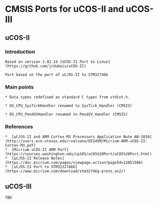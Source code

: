 # CMSIS Ports for uCOS-II and uCOS-III


## uCOS-II

### Introduction

    Based on version 2.92.14 [UCOS-II Port to Linux](https://github.com/jcdubois/uCOS-II)

    Port based on the port of uC/OS-II to STM32746G

### Main points

  	* Data types redefined as standard C types from stdint.h.

  	* OS_CPU_SysTickHandler renamed to SysTick_Handler (CMSIS)

  	* OS_CPU_PendSVHandler renamed to PendSV_Handler (CMSIS)


###  References

    *  [μC/OS-II and ARM Cortex-M3 Processors Application Note AN-1018](http://users.ece.utexas.edu/~valvano/EE345M/Micrium-ARM-uCOS-II-Cortex-M3.pdf)
    *  [Micrium uCOS-II ARM Port](https://courses.washington.edu/cp105/uCOS%20Port/uCOS%20Port.html)
    *  [µC/OS-II Release Notes](https://doc.micrium.com/pages/viewpage.action?pageId=12851586)
    *  [uC/OS-II Port to STM3232746G](https://www.micrium.com/download/stm32746g-proto_os2/)


## uCOS-III

    TBD
